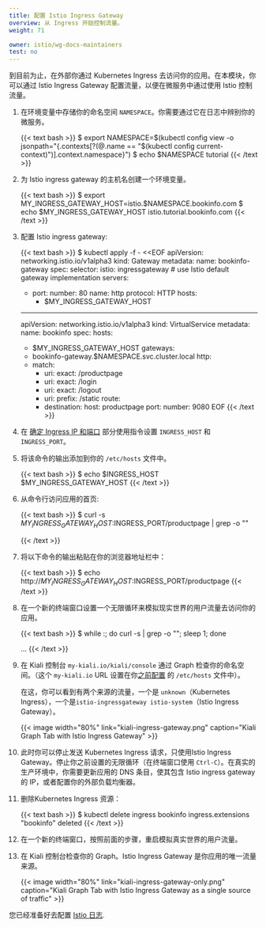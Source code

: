 ```yaml
---
title: 配置 Istio Ingress Gateway
overview: 从 Ingress 开始控制流量。
weight: 71

owner: istio/wg-docs-maintainers
test: no
---
```


到目前为止，在外部你通过 Kubernetes Ingress 去访问你的应用。在本模块，你可以通过 Istio
Ingress Gateway 配置流量，以便在微服务中通过使用 Istio 控制流量。

1.  在环境变量中存储你的命名空间 `NAMESPACE`。你需要通过它在日志中辨别你的微服务。

    {{< text bash >}}
    $ export NAMESPACE=$(kubectl config view -o jsonpath="{.contexts[?(@.name == \"$(kubectl config current-context)\")].context.namespace}")
    $ echo $NAMESPACE
    tutorial
    {{< /text >}}

2.  为 Istio ingress gateway 的主机名创建一个环境变量。

    {{< text bash >}}
    $ export MY_INGRESS_GATEWAY_HOST=istio.$NAMESPACE.bookinfo.com
    $ echo $MY_INGRESS_GATEWAY_HOST
    istio.tutorial.bookinfo.com
    {{< /text >}}

3.  配置 Istio ingress gateway:

    {{< text bash >}}
    $ kubectl apply -f - <<EOF
    apiVersion: networking.istio.io/v1alpha3
    kind: Gateway
    metadata:
      name: bookinfo-gateway
    spec:
      selector:
        istio: ingressgateway # use Istio default gateway implementation
      servers:
      - port:
          number: 80
          name: http
          protocol: HTTP
        hosts:
        - $MY_INGRESS_GATEWAY_HOST
    ---
    apiVersion: networking.istio.io/v1alpha3
    kind: VirtualService
    metadata:
      name: bookinfo
    spec:
      hosts:
      - $MY_INGRESS_GATEWAY_HOST
      gateways:
      - bookinfo-gateway.$NAMESPACE.svc.cluster.local
      http:
      - match:
        - uri:
            exact: /productpage
        - uri:
            exact: /login
        - uri:
            exact: /logout
        - uri:
            prefix: /static
        route:
        - destination:
            host: productpage
            port:
              number: 9080
    EOF
    {{< /text >}}

4.  在 [确定 Ingress IP 和端口](/docs/tasks/traffic-management/ingress/ingress-control/#determining-the-ingress-ip-and-ports) 部分使用指令设置 `INGRESS_HOST` 和 `INGRESS_PORT`。 

5.  将该命令的输出添加到你的 `/etc/hosts` 文件中。

    {{< text bash >}}
    $ echo $INGRESS_HOST $MY_INGRESS_GATEWAY_HOST
    {{< /text >}}

6.  从命令行访问应用的首页:

    {{< text bash >}}
    $ curl -s $MY_INGRESS_GATEWAY_HOST:$INGRESS_PORT/productpage | grep -o "<title>.*</title>"
    <title>Simple Bookstore App</title>
    {{< /text >}}

7.  将以下命令的输出粘贴在你的浏览器地址栏中：

    {{< text bash >}}
    $ echo http://$MY_INGRESS_GATEWAY_HOST:$INGRESS_PORT/productpage
    {{< /text >}}

8.  在一个新的终端窗口设置一个无限循环来模拟现实世界的用户流量去访问你的应用。

    {{< text bash >}}
    $ while :; do curl -s <output of the previous command> | grep -o "<title>.*</title>"; sleep 1; done
    <title>Simple Bookstore App</title>
    <title>Simple Bookstore App</title>
    <title>Simple Bookstore App</title>
    <title>Simple Bookstore App</title>
    ...
    {{< /text >}}

9.  在 Kiali 控制台 `my-kiali.io/kiali/console` 通过 Graph 检查你的命名空间。（这个 `my-kiali.io` URL 设置在你[之前配置](/docs/examples/microservices-istio/bookinfo-kubernetes/#update-your-etc-hosts-configuration-file) 的 `/etc/hosts` 文件中）。

    在这，你可以看到有两个来源的流量，一个是 `unknown`（Kubernetes Ingress），一个是`istio-ingressgateway istio-system`（Istio Ingress Gateway）。

    {{< image width="80%"
        link="kiali-ingress-gateway.png"
        caption="Kiali Graph Tab with Istio Ingress Gateway"
        >}}

10. 此时你可以停止发送 Kubernetes Ingress 请求，只使用Istio Ingress Gateway。停止你之前设置的无限循环（在终端窗口使用 `Ctrl-C`）。在真实的生产环境中，你需要更新应用的 DNS 条目，使其包含 Istio ingress gateway 的 IP，或者配置你的外部负载均衡器。

11. 删除Kubernetes Ingress 资源：

    {{< text bash >}}
    $ kubectl delete ingress bookinfo
    ingress.extensions "bookinfo" deleted
    {{< /text >}}

12. 在一个新的终端窗口，按照前面的步骤，重启模拟真实世界的用户流量。

13. 在 Kiali 控制台检查你的 Graph。Istio Ingress Gateway 是你应用的唯一流量来源。

    {{< image width="80%"
        link="kiali-ingress-gateway-only.png"
        caption="Kiali Graph Tab with Istio Ingress Gateway as a single source of traffic"
        >}}

您已经准备好去配置 [Istio 日志](/docs/examples/microservices-istio/logs-istio).
